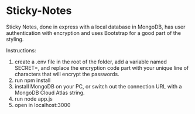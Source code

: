 # Sticky-Notes
Sticky Notes, done in express with a local database in MongoDB, has user authentication with encryption and uses Bootstrap for a good part of the styling.

Instructions:
1) create a .env file in the root of the folder, add a variable named SECRET=<ENCRYPTION-CODE>, and replace the encryption code part with your unique line of characters that will encrypt the passwords.
2) run npm install
3) install MongoDB on your PC, or switch out the connection URL with a MongoDB Cloud Atlas string.
4) run node app.js
5) open in localhost:3000
